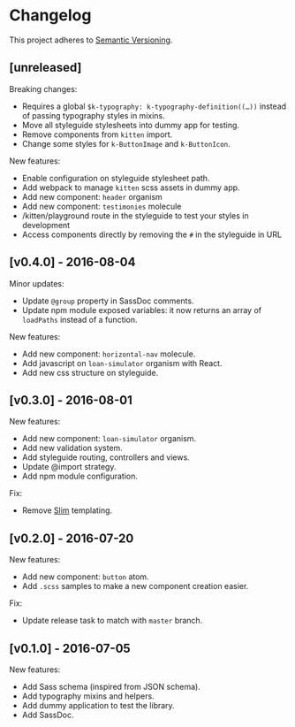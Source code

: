 # Changelog

This project adheres to [Semantic Versioning](http://semver.org/).

## [unreleased]
Breaking changes:
- Requires a global `$k-typography: k-typography-definition((…))` instead of
  passing typography styles in mixins.
- Move all styleguide stylesheets into dummy app for testing.
- Remove components from `kitten` import.
- Change some styles for `k-ButtonImage` and `k-ButtonIcon`.

New features:
- Enable configuration on styleguide stylesheet path.
- Add webpack to manage `kitten` scss assets in dummy app.
- Add new component: `header` organism
- Add new component: `testimonies` molecule
- /kitten/playground route in the styleguide to test your styles in development
- Access components directly by removing the `#` in the styleguide in URL

## [v0.4.0] - 2016-08-04
Minor updates:
- Update `@group` property in SassDoc comments.
- Update npm module exposed variables: it now returns an array of `loadPaths`
  instead of a function.

New features:
- Add new component: `horizontal-nav` molecule.
- Add javascript on `loan-simulator` organism with React.
- Add new css structure on styleguide.

## [v0.3.0] - 2016-08-01
New features:
- Add new component: `loan-simulator` organism.
- Add new validation system.
- Add styleguide routing, controllers and views.
- Update @import strategy.
- Add npm module configuration.

Fix:
- Remove [Slim](http://slim-lang.com/) templating.

## [v0.2.0] - 2016-07-20

New features:
- Add new component: `button` atom.
- Add `.scss` samples to make a new component creation easier.

Fix:
- Update release task to match with `master` branch.


## [v0.1.0] - 2016-07-05

New features:

- Add Sass schema (inspired from JSON schema).
- Add typography mixins and helpers.
- Add dummy application to test the library.
- Add SassDoc.
